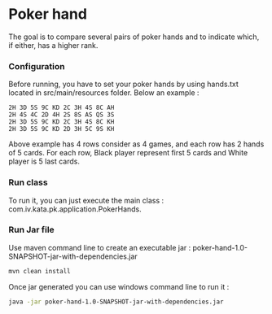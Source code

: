 # Poker hand

The goal is to compare several pairs of poker hands and to indicate which, if either, has a higher rank.

### Configuration

Before running, you have to set your poker hands by using hands.txt located in src/main/resources folder. Below an
example :

```
2H 3D 5S 9C KD 2C 3H 4S 8C AH
2H 4S 4C 2D 4H 2S 8S AS QS 3S
2H 3D 5S 9C KD 2C 3H 4S 8C KH
2H 3D 5S 9C KD 2D 3H 5C 9S KH
```

Above example has 4 rows consider as 4 games, and each row has 2 hands of 5 cards. For each row, Black player represent
first 5 cards and White player is 5 last cards.

### Run class

To run it, you can just execute the main class : com.iv.kata.pk.application.PokerHands.

### Run Jar file

Use maven command line to create an executable jar : poker-hand-1.0-SNAPSHOT-jar-with-dependencies.jar

```bash
mvn clean install
```

Once jar generated you can use windows command line to run it :

```bash
java -jar poker-hand-1.0-SNAPSHOT-jar-with-dependencies.jar
```
